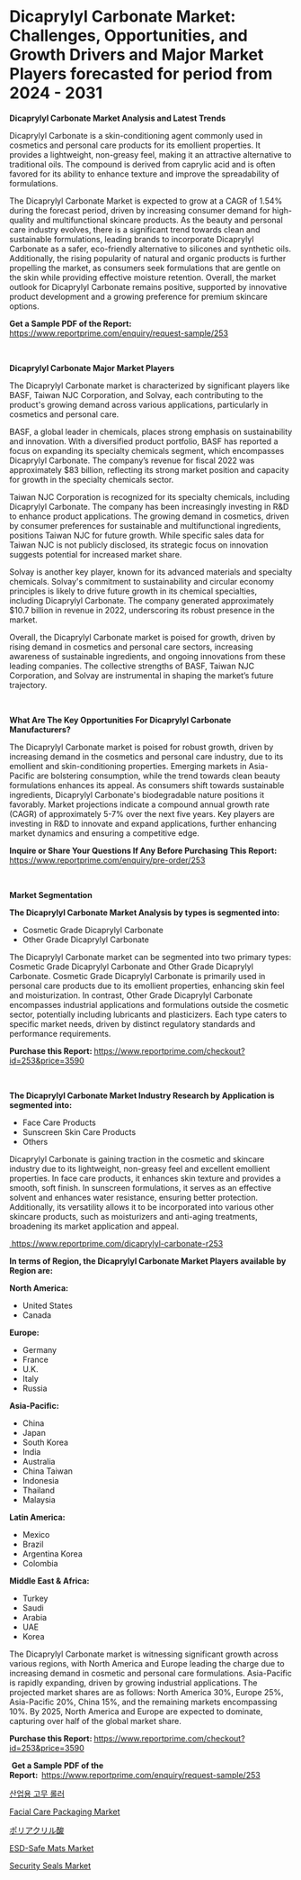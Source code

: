 <p><h1>Dicaprylyl Carbonate Market: Challenges, Opportunities, and Growth Drivers and Major Market Players forecasted for period from 2024 - 2031</h1></p><p><strong>Dicaprylyl Carbonate Market Analysis and Latest Trends</strong></p>
<p><p>Dicaprylyl Carbonate is a skin-conditioning agent commonly used in cosmetics and personal care products for its emollient properties. It provides a lightweight, non-greasy feel, making it an attractive alternative to traditional oils. The compound is derived from caprylic acid and is often favored for its ability to enhance texture and improve the spreadability of formulations. </p><p>The Dicaprylyl Carbonate Market is expected to grow at a CAGR of 1.54% during the forecast period, driven by increasing consumer demand for high-quality and multifunctional skincare products. As the beauty and personal care industry evolves, there is a significant trend towards clean and sustainable formulations, leading brands to incorporate Dicaprylyl Carbonate as a safer, eco-friendly alternative to silicones and synthetic oils. Additionally, the rising popularity of natural and organic products is further propelling the market, as consumers seek formulations that are gentle on the skin while providing effective moisture retention. Overall, the market outlook for Dicaprylyl Carbonate remains positive, supported by innovative product development and a growing preference for premium skincare options.</p></p>
<p><strong>Get a Sample PDF of the Report:&nbsp;</strong> <a href="https://www.reportprime.com/enquiry/request-sample/253">https://www.reportprime.com/enquiry/request-sample/253</a></p>
<p>&nbsp;</p>
<p><strong>Dicaprylyl Carbonate Major Market Players</strong></p>
<p><p>The Dicaprylyl Carbonate market is characterized by significant players like BASF, Taiwan NJC Corporation, and Solvay, each contributing to the product's growing demand across various applications, particularly in cosmetics and personal care.</p><p>BASF, a global leader in chemicals, places strong emphasis on sustainability and innovation. With a diversified product portfolio, BASF has reported a focus on expanding its specialty chemicals segment, which encompasses Dicaprylyl Carbonate. The company’s revenue for fiscal 2022 was approximately $83 billion, reflecting its strong market position and capacity for growth in the specialty chemicals sector.</p><p>Taiwan NJC Corporation is recognized for its specialty chemicals, including Dicaprylyl Carbonate. The company has been increasingly investing in R&D to enhance product applications. The growing demand in cosmetics, driven by consumer preferences for sustainable and multifunctional ingredients, positions Taiwan NJC for future growth. While specific sales data for Taiwan NJC is not publicly disclosed, its strategic focus on innovation suggests potential for increased market share.</p><p>Solvay is another key player, known for its advanced materials and specialty chemicals. Solvay's commitment to sustainability and circular economy principles is likely to drive future growth in its chemical specialties, including Dicaprylyl Carbonate. The company generated approximately $10.7 billion in revenue in 2022, underscoring its robust presence in the market.</p><p>Overall, the Dicaprylyl Carbonate market is poised for growth, driven by rising demand in cosmetics and personal care sectors, increasing awareness of sustainable ingredients, and ongoing innovations from these leading companies. The collective strengths of BASF, Taiwan NJC Corporation, and Solvay are instrumental in shaping the market’s future trajectory.</p></p>
<p>&nbsp;</p>
<p><strong>What Are The Key Opportunities For Dicaprylyl Carbonate Manufacturers?</strong></p>
<p><p>The Dicaprylyl Carbonate market is poised for robust growth, driven by increasing demand in the cosmetics and personal care industry, due to its emollient and skin-conditioning properties. Emerging markets in Asia-Pacific are bolstering consumption, while the trend towards clean beauty formulations enhances its appeal. As consumers shift towards sustainable ingredients, Dicaprylyl Carbonate's biodegradable nature positions it favorably. Market projections indicate a compound annual growth rate (CAGR) of approximately 5-7% over the next five years. Key players are investing in R&D to innovate and expand applications, further enhancing market dynamics and ensuring a competitive edge.</p></p>
<p><strong>Inquire or Share Your Questions If Any Before Purchasing This Report:</strong> <a href="https://www.reportprime.com/enquiry/pre-order/253">https://www.reportprime.com/enquiry/pre-order/253</a></p>
<p>&nbsp;</p>
<p><strong>Market Segmentation</strong></p>
<p><strong>The Dicaprylyl Carbonate Market Analysis by types is segmented into:</strong></p>
<p><ul><li>Cosmetic Grade Dicaprylyl Carbonate</li><li>Other Grade Dicaprylyl Carbonate</li></ul></p>
<p><p>The Dicaprylyl Carbonate market can be segmented into two primary types: Cosmetic Grade Dicaprylyl Carbonate and Other Grade Dicaprylyl Carbonate. Cosmetic Grade Dicaprylyl Carbonate is primarily used in personal care products due to its emollient properties, enhancing skin feel and moisturization. In contrast, Other Grade Dicaprylyl Carbonate encompasses industrial applications and formulations outside the cosmetic sector, potentially including lubricants and plasticizers. Each type caters to specific market needs, driven by distinct regulatory standards and performance requirements.</p></p>
<p><strong>Purchase this Report:&nbsp;</strong><a href="https://www.reportprime.com/checkout?id=253&price=3590">https://www.reportprime.com/checkout?id=253&price=3590</a></p>
<p>&nbsp;</p>
<p><strong>The Dicaprylyl Carbonate Market Industry Research by Application is segmented into:</strong></p>
<p><ul><li>Face Care Products</li><li>Sunscreen Skin Care Products</li><li>Others</li></ul></p>
<p><p>Dicaprylyl Carbonate is gaining traction in the cosmetic and skincare industry due to its lightweight, non-greasy feel and excellent emollient properties. In face care products, it enhances skin texture and provides a smooth, soft finish. In sunscreen formulations, it serves as an effective solvent and enhances water resistance, ensuring better protection. Additionally, its versatility allows it to be incorporated into various other skincare products, such as moisturizers and anti-aging treatments, broadening its market application and appeal.</p></p>
<p><a href="https://www.reportprime.com/dicaprylyl-carbonate-r253">&nbsp;https://www.reportprime.com/dicaprylyl-carbonate-r253</a></p>
<p><strong>In terms of Region, the Dicaprylyl Carbonate Market Players available by Region are:</strong></p>
<p>
    <p> <strong> North America: </strong>
        <ul>
            <li>United States</li>
            <li>Canada</li>
        </ul>
        </p> 
    <p> <strong> Europe: </strong>
        <ul>
            <li>Germany</li>
            <li>France</li>
            <li>U.K.</li>
            <li>Italy</li>
            <li>Russia</li>
        </ul>
        </p> 
    <p> <strong> Asia-Pacific: </strong>
        <ul>
            <li>China</li>
            <li>Japan</li>
            <li>South Korea</li>
            <li>India</li>
            <li>Australia</li>
            <li>China Taiwan</li>
            <li>Indonesia</li>
            <li>Thailand</li>
            <li>Malaysia</li>
        </ul>
        </p> 
    <p> <strong> Latin America: </strong>
        <ul>
            <li>Mexico</li>
            <li>Brazil</li>
            <li>Argentina Korea</li>
            <li>Colombia</li>
        </ul>
        </p> 
    <p> <strong> Middle East & Africa: </strong>
        <ul>
            <li>Turkey</li>
            <li>Saudi</li>
            <li>Arabia</li>
            <li>UAE</li>
            <li>Korea</li>
        </ul>
    </p>
    </p>
<p><p>The Dicaprylyl Carbonate market is witnessing significant growth across various regions, with North America and Europe leading the charge due to increasing demand in cosmetic and personal care formulations. Asia-Pacific is rapidly expanding, driven by growing industrial applications. The projected market shares are as follows: North America 30%, Europe 25%, Asia-Pacific 20%, China 15%, and the remaining markets encompassing 10%. By 2025, North America and Europe are expected to dominate, capturing over half of the global market share.</p></p>
<p><strong>Purchase this Report: </strong><a href="https://www.reportprime.com/checkout?id=253&price=3590">https://www.reportprime.com/checkout?id=253&price=3590</a></p>
<p>&nbsp;<strong>Get a Sample PDF of the Report:&nbsp;&nbsp;</strong><a href="https://www.reportprime.com/enquiry/request-sample/253">https://www.reportprime.com/enquiry/request-sample/253</a></p>
<p><strong></strong></p>
<p><p><a href="https://medium.com/@abbislposival/%EC%84%B1%EA%B3%B5%EC%9D%84-%EC%9C%84%ED%95%9C-%EC%A0%84%EB%9E%B5%EC%A0%81-%EB%A1%9C%EB%93%9C%EB%A7%B5-%EA%B8%80%EB%A1%9C%EB%B2%8C-%EC%82%B0%EC%97%85-%EA%B3%A0%EB%AC%B4-%EB%A1%A4%EB%9F%AC-%EC%8B%9C%EC%9E%A5-%EB%B6%84%EC%84%9D-2024-2031-a1ebca9a1d3a">산업용 고무 롤러</a></p><p><a href="https://www.linkedin.com/pulse/facial-care-packaging-market-revolution-2024-2031-trends-mq0se?trackingId=IQfTfjODRMi2octnFWltEQ%3D%3D">Facial Care Packaging Market</a></p><p><a href="https://medium.com/@qarpaiop35/%E3%83%9D%E3%83%AA%E3%82%A2%E3%82%AF%E3%83%AA%E3%83%AB%E9%85%B8%E5%B8%82%E5%A0%B4%E8%A6%8F%E6%A8%A1-%E6%88%90%E9%95%B7%E5%8B%95%E5%90%91-%E7%B5%B1%E8%A8%88%E3%81%8A%E3%82%88%E3%81%B3%E4%BA%88%E6%B8%AC-2024%E5%B9%B4-2031%E5%B9%B4-c00e002f5fe5">ポリアクリル酸</a></p><p><a href="https://issuu.com/reportprime-2/docs/esd-safe-mats-market-size-2030.pptx_fbb06674bb711f">ESD-Safe Mats Market</a></p><p><a href="https://github.com/dringals/Market-Research-Report-List-5/blob/main/security-seals-market.md">Security Seals Market</a></p></p>
